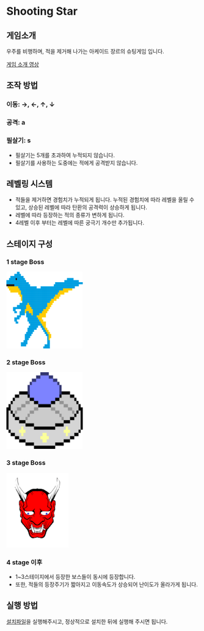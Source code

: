 # Shooting Star
## 게임소개

우주를 비행하며, 적을 제거해 나가는 아케이드 장르의 슈팅게임 입니다.

[게임 소개 영상](https://youtube.com)

## 조작 방법

### 이동: →, ←, ↑, ↓
### 공격: a
### 필살기: s

* 필살기는 5개를 초과하여 누적되지 않습니다.
* 필살기를 사용하는 도중에는 적에게 공격받지 않습니다.

## 레벨링 시스템

* 적들을 제거하면 경험치가 누적되게 됩니다. 누적된 경험치에 따라 레벨을 올릴 수 있고, 상승된 레벨에 따라 탄환의 공격력이 상승하게 됩니다.
* 레벨에 따라 등장하는 적의 종류가 변하게 됩니다. 
* 4레벨 이후 부터는 레벨에 따른 궁극기 개수만 추가됩니다.



## 스테이지 구성

### 1 stage Boss

![boss](./team_project/team_project/Images/b1.png)

### 2 stage Boss

![boss](./team_project/team_project/Images/b2.png)

### 3 stage Boss

![boss](./team_project/team_project/Images/b3.png)


### 4 stage 이후
* 1~3스테이지에서 등장한 보스들이 동시에 등장합니다.
* 또한, 적들의 등장주기가 짧아지고 이동속도가 상승되어 난이도가 올라가게 됩니다.


## 실행 방법

[설치파일](./ShootingStar.msi)을 실행해주시고, 정상적으로 설치한 뒤에 실행해 주시면 됩니다.
